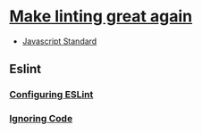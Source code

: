 # [Make linting great again](https://youtu.be/-mhY7e-EsC4)

* [Javascript Standard](https://github.com/standard/standard)

## Eslint
### [Configuring ESLint](https://eslint.org/docs/latest/user-guide/configuring/)


### [Ignoring Code](https://eslint.org/docs/latest/user-guide/configuring/ignoring-code#the-eslintignore-file)  
